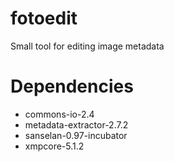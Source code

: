 # fotoedit
Small tool for editing image metadata

# Dependencies

* commons-io-2.4
* metadata-extractor-2.7.2
* sanselan-0.97-incubator
* xmpcore-5.1.2

